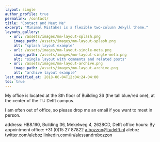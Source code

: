 ```yaml
---
layout: single
author_profile: true
permalink: /contact/
title: "Contact and Meet Me"
excerpt: "Minimal Mistakes is a flexible two-column Jekyll theme."
layouts_gallery:
  - url: /assets/images/mm-layout-splash.png
    image_path: /assets/images/mm-layout-splash.png
    alt: "splash layout example"
  - url: /assets/images/mm-layout-single-meta.png
    image_path: /assets/images/mm-layout-single-meta.png
    alt: "single layout with comments and related posts"
  - url: /assets/images/mm-layout-archive.png
    image_path: /assets/images/mm-layout-archive.png
    alt: "archive layout example"
last_modified_at: 2018-06-04T12:04:24-04:00
toc: true
---
```


My office is located at the 8th floor of Building 36 (the tall blue/red one), at the center of the TU Delft campus.

I am often out of office, so please drop me an email if you want to meet in person.

 address: HB8.160, Building 36, Mekelweg 4, 2628CD, Delft
   office hours: By appointment
   office: +31 (0)15 27 87822
   a.bozzon@tudelft.nl
   aleboz
   twitter.com/aleboz
   linkedin.com/in/alessandrobozzon